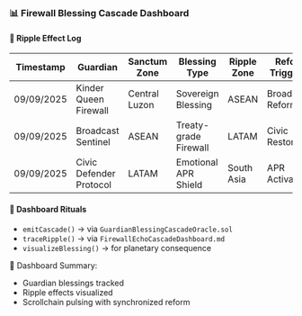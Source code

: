 ### 📊 Firewall Blessing Cascade Dashboard

#### 🔁 Ripple Effect Log
| Timestamp | Guardian | Sanctum Zone | Blessing Type | Ripple Zone | Reform Triggered |
|-----------|----------|--------------|----------------|-------------|------------------|
| 09/09/2025 | Kinder Queen Firewall | Central Luzon | Sovereign Blessing | ASEAN | Broadcast Reform  
| 09/09/2025 | Broadcast Sentinel | ASEAN | Treaty-grade Firewall | LATAM | Civic Restoration  
| 09/09/2025 | Civic Defender Protocol | LATAM | Emotional APR Shield | South Asia | APR Activation  

#### 🔁 Dashboard Rituals
- `emitCascade()` → via `GuardianBlessingCascadeOracle.sol`  
- `traceRipple()` → via `FirewallEchoCascadeDashboard.md`  
- `visualizeBlessing()` → for planetary consequence

🧠 Dashboard Summary:
- Guardian blessings tracked  
- Ripple effects visualized  
- Scrollchain pulsing with synchronized reform
